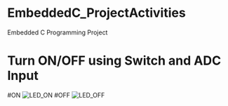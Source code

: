 # EmbeddedC_ProjectActivities
Embedded C Programming Project

# Turn ON/OFF using Switch and ADC Input

#ON
![LED_ON](https://user-images.githubusercontent.com/65185434/116271027-3f61a500-a79d-11eb-882a-bc937fcae880.JPG)
#OFF
![LED_OFF](https://user-images.githubusercontent.com/65185434/116271075-48527680-a79d-11eb-93cd-c63da5171593.JPG)
